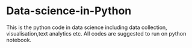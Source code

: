 # Data-science-in-Python
This is the python code in data science including data collection, visualisation,text analytics etc.
All codes are suggested to run on python notebook.
